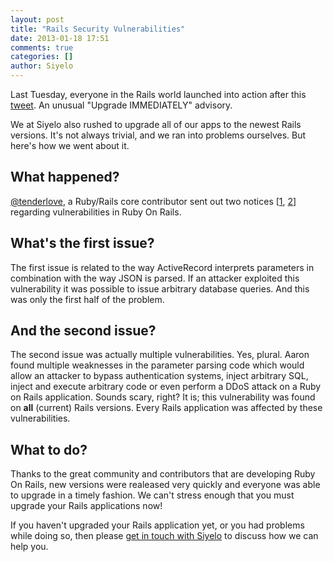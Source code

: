 ```yaml
---
layout: post
title: "Rails Security Vulnerabilities"
date: 2013-01-18 17:51
comments: true
categories: []
author: Siyelo
---
```


Last Tuesday, everyone in the Rails world launched into action after this [tweet](https://twitter.com/rails/status/288743490744094720). An unusual "Upgrade IMMEDIATELY" advisory.

We at Siyelo also rushed to upgrade all of our apps to the newest Rails versions. It's not always trivial, and we ran into problems ourselves. But here's how we went about it.

## What happened?

[@tenderlove](https://twitter.com/tenderlove), a Ruby/Rails core contributor sent out two notices [[1](https://groups.google.com/d/topic/rubyonrails-security/t1WFuuQyavI/discussion), [2](https://groups.google.com/d/topic/rubyonrails-security/61bkgvnSGTQ/discussion)] regarding vulnerabilities in Ruby On Rails.

## What's the first issue?

The first issue is related to the way ActiveRecord interprets parameters in combination with the way JSON is parsed. If an attacker exploited this vulnerability it was possible to issue arbitrary database queries. And this was only the first half of the problem.

## And the second issue?

The second issue was actually multiple vulnerabilities. Yes, plural. Aaron found multiple weaknesses in the parameter parsing code which would allow an attacker to bypass authentication systems, inject arbitrary SQL, inject and execute arbitrary code or even perform a DDoS attack on a Ruby on Rails application. Sounds scary, right? It is; this vulnerability was found on **all** (current) Rails versions. Every Rails application was affected by these vulnerabilities.

## What to do?

Thanks to the great community and contributors that are developing Ruby On Rails, new versions were realeased very quickly and everyone was able to upgrade in a timely fashion. We can't stress enough that you must upgrade your Rails applications now!

If you haven't upgraded your Rails application yet, or you had problems while doing so, then please [get in touch with Siyelo](mailto:info@siyelo.com) to discuss how we can help you.

